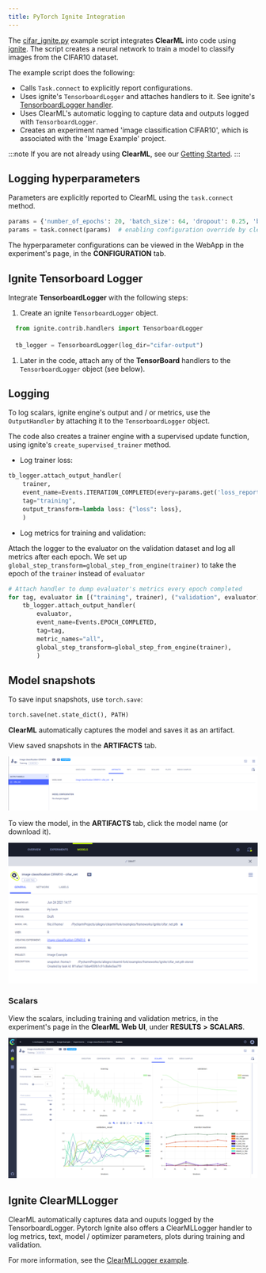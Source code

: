 ```yaml
---
title: PyTorch Ignite Integration
---
```


The [cifar_ignite.py](https://github.com/allegroai/clearml/blob/master/examples/frameworks/ignite/cifar_ignite.py) example 
script integrates **ClearML** into code using [ignite](https://github.com/pytorch/ignite). 
The script creates a neural network to train a model to classify images from the CIFAR10 dataset. 

The example script does the following:
* Calls `Task.connect` to explicitly report configurations.
* Uses ignite's `TensorboardLogger` and attaches handlers to it. See ignite's [TensorboardLogger handler](https://github.com/pytorch/ignite/blob/master/ignite/contrib/handlers/tensorboard_logger.py). 
* Uses ClearML's automatic logging to capture data and outputs logged with `TensorboardLogger`.
* Creates an experiment named 'image classification CIFAR10', which is associated with the 'Image Example' project.

:::note 
If you are not already using **ClearML**, see our [Getting Started](../../../getting_started/ds/ds_first_steps.md).
:::

## Logging hyperparameters

Parameters are explicitly reported to ClearML using the `task.connect` method.  

```python
params = {'number_of_epochs': 20, 'batch_size': 64, 'dropout': 0.25, 'base_lr': 0.001, 'momentum': 0.9, 'loss_report': 100}
params = task.connect(params)  # enabling configuration override by clearml
```
The hyperparameter configurations can be viewed in the WebApp in the experiment's page, in the **CONFIGURATION** tab. 

## Ignite Tensorboard Logger

Integrate **TensorboardLogger** with the following steps:
1. Create an ignite `TensorboardLogger` object. 
   
  ```python
    from ignite.contrib.handlers import TensorboardLogger

    tb_logger = TensorboardLogger(log_dir="cifar-output")
  ```

1. Later in the code, attach any of the **TensorBoard** handlers to the `TensorboardLogger` object (see below).

## Logging 

To log scalars, ignite engine's output and / or metrics, use the `OutputHandler` by attaching it 
to the `TensorboardLogger` object. 

The code also creates a trainer engine with a supervised update function, using ignite's `create_supervised_trainer` method.

* Log trainer loss:
```python
tb_logger.attach_output_handler(
    trainer,
    event_name=Events.ITERATION_COMPLETED(every=params.get('loss_report')),
    tag="training",
    output_transform=lambda loss: {"loss": loss},
    )
```

* Log metrics for training and validation:

Attach the logger to the evaluator on the validation dataset and log all metrics after
each epoch. We set up `global_step_transform=global_step_from_engine(trainer)` to take the epoch of the
`trainer` instead of `evaluator`

```python
# Attach handler to dump evaluator's metrics every epoch completed
for tag, evaluator in [("training", trainer), ("validation", evaluator)]:
    tb_logger.attach_output_handler(
        evaluator,
        event_name=Events.EPOCH_COMPLETED,
        tag=tag,
        metric_names="all",
        global_step_transform=global_step_from_engine(trainer),
        )
```


## Model snapshots

To save input snapshots, use `torch.save`:

```python
torch.save(net.state_dict(), PATH)
```

**ClearML** automatically captures the model and saves it as an artifact. 

View saved snapshots in the **ARTIFACTS** tab.

![image](../../../img/examples_cifar_artifacts.png)

To view the model, in the **ARTIFACTS** tab, click the model name (or download it).

![image](../../../img/examples_cifar_model.png)


### Scalars

View the scalars, including training and validation metrics, in the experiment's page in the **ClearML Web UI**, under 
**RESULTS** **>** **SCALARS**.

![image](../../../img/examples_cifar_scalars.png)


## Ignite ClearMLLogger

ClearML automatically captures data and ouputs logged by the TensorboardLogger. Pytorch Ignite also 
offers a ClearMLLogger handler to log metrics, text, model / optimizer parameters, plots during training and validation.

For more information, see the [ClearMLLogger example](pytorch_mnist.md).


